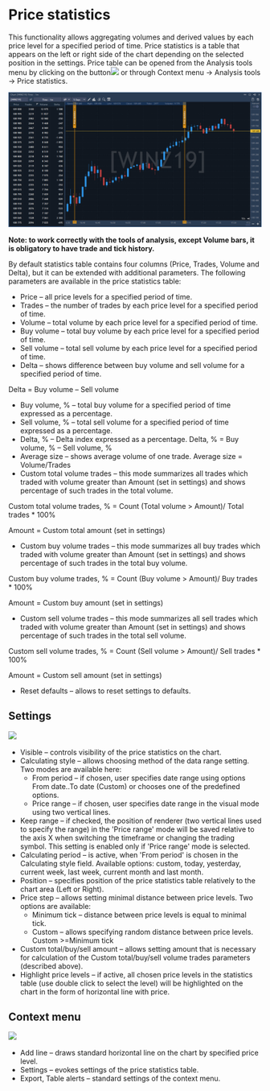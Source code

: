 # Price statistics

This functionality allows aggregating volumes and derived values by each price level for a specified period of time. Price statistics is a table that appears on the left or right side of the chart depending on the selected position in the settings. Price table can be opened from the Analysis tools menu by clicking on the button![](../../../../../.gitbook/assets/53%20%281%29.png) or through Context menu -&gt; Analysis tools -&gt; Price statistics.

![](../../../../../.gitbook/assets/screenshot_4-1.png)

**Note: to work correctly with the tools of analysis, except Volume bars, it is obligatory to have trade and tick history.**

By default statistics table contains four columns \(Price, Trades, Volume and Delta\), but it can be extended with additional parameters. The following parameters are available in the price statistics table:

* Price – all price levels for a specified period of time.
* Trades – the number of trades by each price level for a specified period of time.
* Volume – total volume by each price level for a specified period of time.
* Buy volume – total buy volume by each price level for a specified period of time.
* Sell volume – total sell volume by each price level for a specified period of time.
* Delta – shows difference between buy volume and sell volume for a specified period of time.

Delta = Buy volume – Sell volume

* Buy volume, % – total buy volume for a specified period of time expressed as a percentage.
* Sell volume, % – total sell volume for a specified period of time expressed as a percentage.
* Delta, % – Delta index expressed as a percentage. Delta, % = Buy volume, % – Sell volume, %
* Average size – shows average volume of one trade. Average size = Volume/Trades
* Custom total volume trades – this mode summarizes all trades which traded with volume greater than Amount \(set in settings\) and shows percentage of such trades in the total volume.

Custom total volume trades, % = Count \(Total volume &gt; Amount\)/ Total trades \* 100%

Amount = Custom total amount \(set in settings\)

* Custom buy volume trades – this mode summarizes all buy trades which traded with volume greater than Amount \(set in settings\) and shows percentage of such trades in the total buy volume.

Custom buy volume trades, % = Count \(Buy volume &gt; Amount\)/ Buy trades \* 100%

Amount = Custom buy amount \(set in settings\)

* Custom sell volume trades – this mode summarizes all sell trades which traded with volume greater than Amount \(set in settings\) and shows percentage of such trades in the total sell volume.

Custom sell volume trades, % = Count \(Sell volume &gt; Amount\)/ Sell trades \* 100%

Amount = Custom sell amount \(set in settings\)

* Reset defaults –​ allows to reset settings to defaults.

## **Settings**

![](../../../../../.gitbook/assets/55.png)

* Visible – controls visibility of the price statistics on the chart.
* Calculating style – allows choosing method of the data range setting. Two modes are available here:
  * From period – if chosen, user specifies date range using options From date..To date \(Custom\) or chooses one of the predefined options.
  * Price range – if chosen, user specifies date range in the visual mode using two vertical lines.
* Keep range – if checked, the position of renderer \(two vertical lines used to specify the range\) in the 'Price range' mode will be saved relative to the axis X when switching the timeframe or changing the trading symbol. This setting is enabled only if 'Price range' mode is selected.
* Calculating period – is active, when 'From period' is chosen in the Calculating style field. Available options: custom, today, yesterday, current week, last week, current month and last month.
* Position – specifies position of the price statistics table relatively to the chart area \(Left or Right\).
* Price step – allows setting minimal distance between price levels. Two options are available:
  * Minimum tick – distance between price levels is equal to minimal tick.
  * Custom – allows specifying random distance between price levels. Custom &gt;=Minimum tick
* Custom total/buy/sell amount – allows setting amount that is necessary for calculation of the Custom total/buy/sell volume trades parameters \(described above\).
* Highlight price levels – if active, all chosen price levels in the statistics table \(use double click to select the level\) will be highlighted on the chart in the form of horizontal line with price.

## **Context menu**

![](../../../../../.gitbook/assets/56.png)

* Add line – draws standard horizontal line on the chart by specified price level.
* Settings – evokes settings of the price statistics table.
* Export, Table alerts – standard settings of the context menu.

